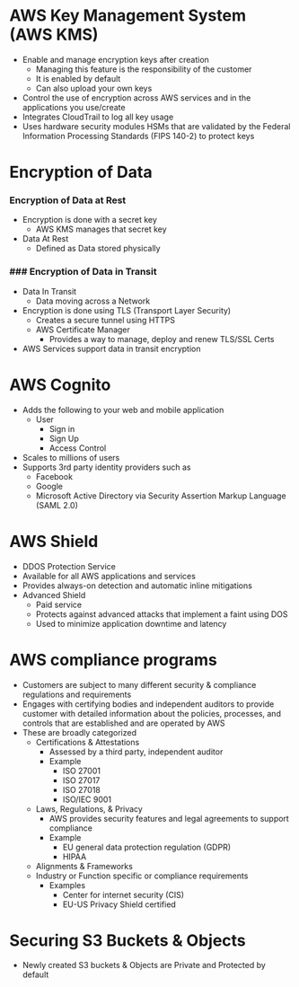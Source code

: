 # AWS Key Management System (AWS KMS)

- Enable and manage encryption keys after creation
	- Managing this feature is the responsibility of the customer
	- It is enabled by default
	- Can also upload your own keys
- Control the use of encryption across AWS services and in the applications you use/create
- Integrates CloudTrail to log all key usage
- Uses hardware security modules HSMs that are validated by the Federal Information Processing Standards (FIPS 140-2) to protect keys

# Encryption of Data
### Encryption of Data at Rest
- Encryption is done with a secret key
	- AWS KMS manages that secret key
- Data At Rest
	- Defined as Data stored physically
### ### Encryption of Data in Transit
- Data In Transit
	- Data moving across a Network
- Encryption is done using TLS (Transport Layer Security)
	- Creates a secure tunnel using HTTPS
	- AWS Certificate Manager
		- Provides a way to manage, deploy and renew TLS/SSL Certs
- AWS Services support data in transit encryption

# AWS Cognito
- Adds the following to your web and mobile application
	- User
		- Sign in 
		- Sign Up
		- Access Control
- Scales to millions of users
- Supports 3rd party identity providers such as
	- Facebook
	- Google
	- Microsoft Active Directory via Security Assertion Markup Language (SAML 2.0)
# AWS Shield
- DDOS Protection Service
- Available for all AWS applications and services
- Provides always-on detection and automatic inline mitigations
- Advanced Shield
	- Paid service
	- Protects against advanced attacks that implement a faint using DOS
	- Used to minimize application downtime and latency

# AWS compliance programs
- Customers are subject to many different security & compliance regulations and requirements
- Engages with certifying bodies and independent auditors to provide customer with detailed information about the policies, processes, and controls that are established and are operated by AWS
- These are broadly categorized
	- Certifications & Attestations
		- Assessed by a third party, independent auditor
		- Example
			- ISO 27001
			- ISO 27017
			- ISO 27018
			- ISO/IEC 9001
	- Laws, Regulations, & Privacy
		- AWS provides security features and legal agreements to support compliance
		- Example
			- EU general data protection regulation (GDPR)
			- HIPAA
	- Alignments & Frameworks
	- Industry or Function specific or compliance requirements
		- Examples
			- Center for internet security (CIS)
			- EU-US Privacy Shield certified
# Securing S3 Buckets & Objects
- Newly created S3 buckets & Objects are Private and Protected by default
